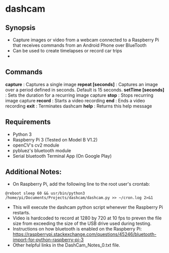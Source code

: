 # dashcam

## Synopsis

- Capture images or video from a webcam connected to a Raspberry Pi that receives commands from an Android Phone over BlueTooth
- Can be used to create timelapses or record car trips
- 
## Commands

  __capture__ : Captures a single image
  __repeat [seconds]__ : Captures an image over a period defined in seconds. Default is 15 seconds.
  __setTime [seconds]__ : Sets the duration for a recurring image capture
  __stop__ : Stops recurring image capture
  __record__ : Starts a video recording
  __end__ : Ends a video recording
  __exit__ : Terminates dashcam
  __help__ : Returns this help message
 
## Requirements

- Python 3
- Raspberry Pi 3 (Tested on Model B V1.2)
- openCV's cv2 module
- pybluez's bluetooth module
- Serial bluetooth Terminal App (On Google Play)

## Additional Notes:

- On Raspberry Pi, add the following line to the root user's crontab: 
```
@reboot sleep 60 && usr/bin/python3 /home/pi/Documents/Projects/dashcam/dashcam.py >> ~/cron.log 2>&1
```
- This will execute the dashcam python script whenever the Raspberry Pi restarts. 
- Video is hardcoded to record at 1280 by 720 at 10 fps to preven the file size from exceeding the size of the USB drive used during testing. 
- Instructions on how bluetooth is enabled on the Raspberry Pi: https://raspberrypi.stackexchange.com/questions/45246/bluetooth-import-for-python-raspberry-pi-3
- Other helpful links in the DashCam_Notes_0.txt file. 
